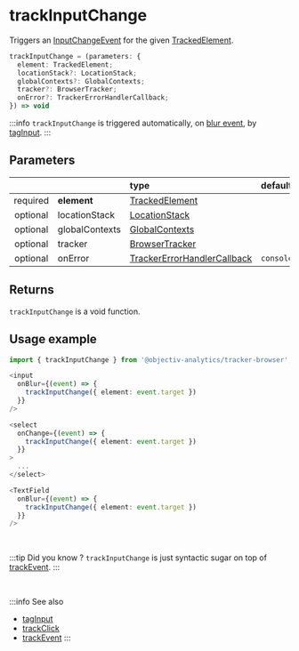 # trackInputChange

Triggers an [InputChangeEvent](/taxonomy/events/InputChangeEvent.md) for the given [TrackedElement](/tracking/api-reference/definitions/TrackedElement.md).

```typescript
trackInputChange = (parameters: {
  element: TrackedElement;
  locationStack?: LocationStack;
  globalContexts?: GlobalContexts;
  tracker?: BrowserTracker;
  onError?: TrackerErrorHandlerCallback;
}) => void
```

:::info
`trackInputChange` is triggered automatically, on [blur event](https://developer.mozilla.org/en-US/docs/Web/API/Element/blur_event), by [tagInput](/tracking/api-reference/locationTaggers/tagInput.md).
:::

## Parameters
|          |             | type                                                                                                                                                     | default value
| :-:      | :--         | :--                                                                                                                                                      | :--           
| required | **element**    | [TrackedElement](/tracking/api-reference/definitions/TrackedElement.md)                           |
| optional | locationStack  | [LocationStack](/tracking/api-reference/core/LocationStack.md)                                    |
| optional | globalContexts | [GlobalContexts](/tracking/api-reference/core/GlobalContexts.md)                                  |
| optional | tracker        | [BrowserTracker](/tracking/api-reference/general/BrowserTracker.md)                               |
| optional | onError        | [TrackerErrorHandlerCallback](/tracking/api-reference/definitions/TrackerErrorHandlerCallback.md) | `console.error`

## Returns
`trackInputChange` is a void function.

## Usage example

```typescript jsx
import { trackInputChange } from '@objectiv-analytics/tracker-browser';
```

```typescript jsx
<input
  onBlur={(event) => {
    trackInputChange({ element: event.target })
  }}
/>
```

```typescript jsx
<select
  onChange={(event) => {
    trackInputChange({ element: event.target })
  }}
>
  ...
</select>
```

```typescript jsx
<TextField
  onBlur={(event) => {
    trackInputChange({ element: event.target })
  }}
/>
```

<br />

:::tip Did you know ?
`trackInputChange` is just syntactic sugar on top of [trackEvent](/tracking/api-reference/eventTrackers/trackEvent.md).
:::

<br />

:::info See also
- [tagInput](/tracking/api-reference/locationTaggers/tagInput.md)
- [trackClick](/tracking/api-reference/eventTrackers/trackClick.md)
- [trackEvent](/tracking/api-reference/eventTrackers/trackEvent.md)
:::
